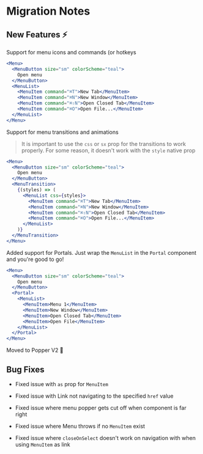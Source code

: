 # Migration Notes

## New Features ⚡️

Support for menu icons and commands (or hotkeys

```jsx
<Menu>
  <MenuButton size="sm" colorScheme="teal">
    Open menu
  </MenuButton>
  <MenuList>
    <MenuItem command="⌘T">New Tab</MenuItem>
    <MenuItem command="⌘N">New Window</MenuItem>
    <MenuItem command="⌘⇧N">Open Closed Tab</MenuItem>
    <MenuItem command="⌘O">Open File...</MenuItem>
  </MenuList>
</Menu>
```

Support for menu transitions and animations

> It is important to use the `css` or `sx` prop for the transitions to work
> properly. For some reason, it doesn't work with the `style` native prop

```jsx
<Menu>
  <MenuButton size="sm" colorScheme="teal">
    Open menu
  </MenuButton>
  <MenuTransition>
    {(styles) => (
      <MenuList css={styles}>
        <MenuItem command="⌘T">New Tab</MenuItem>
        <MenuItem command="⌘N">New Window</MenuItem>
        <MenuItem command="⌘⇧N">Open Closed Tab</MenuItem>
        <MenuItem command="⌘O">Open File...</MenuItem>
      </MenuList>
    )}
  </MenuTransition>
</Menu>
```

Added support for Portals. Just wrap the `MenuList` in the `Portal` component
and you're good to go!

```jsx
<Menu>
  <MenuButton size="sm" colorScheme="teal">
    Open menu
  </MenuButton>
  <Portal>
    <MenuList>
      <MenuItem>Menu 1</MenuItem>
      <MenuItem>New Window</MenuItem>
      <MenuItem>Open Closed Tab</MenuItem>
      <MenuItem>Open File</MenuItem>
    </MenuList>
  </Portal>
</Menu>
```

Moved to Popper V2 🥳

## Bug Fixes

- Fixed issue with `as` prop for `MenuItem`

- Fixed issue with Link not navigating to the specified `href` value

- Fixed issue where menu popper gets cut off when component is far right

- Fixed issue where Menu throws if no `MenuItem` exist

- Fixed issue where `closeOnSelect` doesn't work on navigation with when using
  `MenuItem` as link
